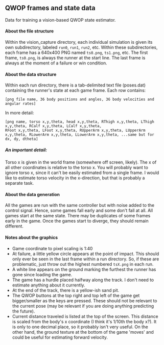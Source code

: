 ## QWOP frames and state data
Data for training a vision-based QWOP state estimator.

#### About the file structure
Within the vision_capture directory, each individual simulation is given its own subdirectory, labeled `run0`, `run1`, `run2`, etc. Within these subdirectories, each frame has a 640x400 PNG named `ts0.png`, `ts1.png`, etc. The first frame, `ts0.png`, is always the runner at the start line. The last frame is always at the moment of a failure or win condition. 

#### About the data structure
Within each run directory, there is a tab-delimited text file (poses.dat) containing the runner's state at each game frame. Each row contains:
```
[png file name, 36 body positions and angles, 36 body velocities and angular rates]
```
In more detail:
```
[png name, torso x,y,theta, head x,y,theta, RThigh x,y,theta, LThigh x,y,theta, RCalf x,y,theta, LCalf x,y,theta, 
RFoot x,y,theta, LFoot x,y,theta, RUpperArm x,y,theta, LUpperArm x,y,theta, RLowerArm x,y,theta, LLowerArm x,y,theta, ...same but for dx, dy, dtheta]
```
##### An important detail:
Torso x is given in the world frame (somewhere off screen, likely). The x of all other coordinates is relative to the torso x. You will probably want to ignore torso x, since it can't be easily estimated from a single frame. I would like to estimate torso velocity in the x-direction, but that is probably a separate task.

#### About the data generation
All the games are run with the same controller but with noise added to the control signal. Hence, some games fall 
early and some don't fall at all. All games start at the same state. There may be duplicates of some frames early in 
the game. Once the games start to diverge, they should remain different.

#### Notes about the graphics
- Game coordinate to pixel scaling is 1:40
- At failure, a little yellow circle appears at the point of impact. This should only ever be seen in the last frame within a run directory. So, if these are problematic, just throw out the highest numbered `tsX.png` in each run.
- A white line appears on the ground marking the furthest the runner has gone since loading the game.
- The game has a hurdle placed halfway along the track. I don't need to estimate anything about it currently.
- At the end of the track, there is a yellow-ish sand pit.
- The QWOP buttons at the top right and top left of the game get bigger/smaller as the keys are pressed. These should not be relevant to the current pose (may be relevant if you are doing anything predicting the future).
- Current distance traveled is listed at the top of the screen. This distance is scaled from the body's x coordinate (I think it's 1/10th the body x?). It is only to one decimal place, so it probably isn't very useful. On the other hand, the ground texture at the bottom of the game 'moves' and could be useful for estimating forward velocity.